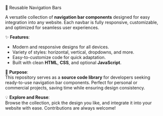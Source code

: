 📂 Reusable Navigation Bars  

A versatile collection of **navigation bar components** designed for easy integration into any website. Each navbar is fully responsive, customizable, and optimized for seamless user experiences.  

✨ **Features**:  
- Modern and responsive designs for all devices.  
- Variety of styles: horizontal, vertical, dropdowns, and more.  
- Easy-to-customize code for quick adaptation.  
- Built with clean **HTML**, **CSS**, and optional **JavaScript**.  

🚀 **Purpose**:  
This repository serves as a **source code library** for developers seeking ready-to-use navigation bar components. Perfect for personal or commercial projects, saving time while ensuring design consistency.  

💡 **Explore and Reuse**:  
Browse the collection, pick the design you like, and integrate it into your website with ease. Contributions are always welcome!
